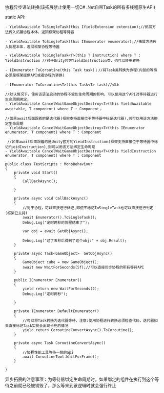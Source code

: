 协程异步语法转换(该拓展禁止使用一切C# .Net自带Task的所有多线程原生API)

static API:

    - YieldAwaitable ToSingleTask(this IYieldExtension extension);//拓展方法传入拓展协程本体，返回框架协程等待器

    - YieldAwaitable ToSingleTask(this IEnumerator enumerator);//拓展方法传入协程本体，返回框架协程等待器

    - YieldAwaitable ToSingleTask<T>(this T instruction) where T : YieldInstruction //对于Unity官方YieldInstruction类，也可以使用转换

    - IEnumerator ToCoroutine(this Task task)；//将Task类转换为协程(内部的等待必须是框架提供API或者协程的转换)

    - IEnumerator ToCoroutine<T>(this Task<T> task)//如上

    //默认情况下，使用该语法启动的协程不受到生命周期的影响，可以使用这个API对等待器进行生命周期绑定;
    - YieldAwaitable CancelWaitGameObjectDestroy<T>(this YieldAwaitable awaitable, T component) where T : Component；

    //如果await后面跟着的是迭代器(框架支持直接位于等待器中标记迭代器),则可以用该方法绑定生命周期
    - YieldAwaitable CancelWaitGameObjectDestroy<T>(this IEnumerator enumerator, T component) where T : Component

     //如果await后面跟着的是Unity官方的YieidInstruction(框架支持直接位于等待器中标记YieidInstruction),则可以用该方法绑定生命周期
    - YieldAwaitable CancelWaitGameObjectDestroy<T>(this YieldInstruction enumerator, T component) where T : Component

```
public class TestScripts : MonoBehaviour
{
    private void Start()
    {
        CallBackAsync();
        
    }

    private async void CallBackAsync()
    {
        //对于协程，可以直接进行标记,即使不标记ToSingleTask也可以直接进行判定(框架已支持)
        await Enumerator().ToSingleTask();
        Debug.Log("定时两秒的协程结束了");  
        
        var obj = await GetObjAsync();    

        Debug.Log("过了五秒后得到了这个obj:" + obj.Result);
    }

    private async Task<GameObject>  GetObjAsync()
    {
        GameObject cube = new GameObject();
        await new WaitForSeconds(5f);//可以直接同步协程的所有等待API
    }

    public IEnumerator Enumerator()
    {
        yield return new WaitForSeconds(2);
        Debug.Log("定时两秒");

    }

    private IEnumerator DefaultEnumerator()
    {
        //可以将Task转换为迭代器等待，注意:使用协程进行转换必须检查代码，迭代器如果直接标记Task实例会出现卡死的情况
        yield return CoroutineConvertAsync().ToCoroutine();
    }

    private async Task CoroutineConvertAsync()
    {
        //协程性能工具等待一帧的api
        await CoroutineTool.WaitForFrame();        
    }

}
```

异步拓展的注意事项：为等待器绑定生命周期时，如果绑定的组件在执行到这个等待之前就已经被销毁了，那么等来到该逻辑时就会强行终止
